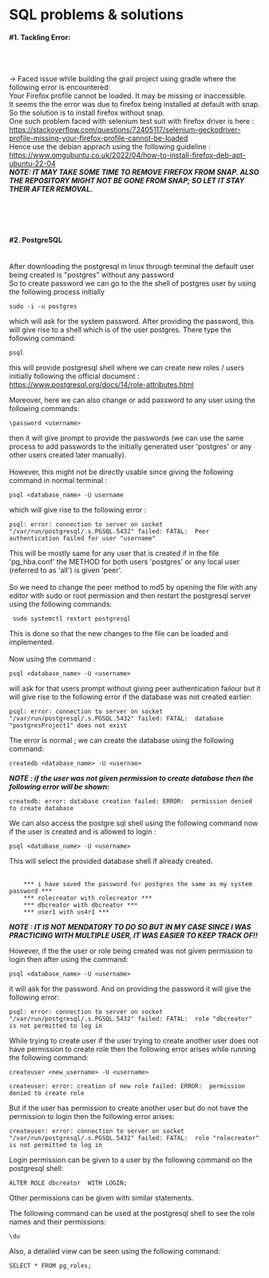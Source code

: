 <h1>SQL problems & solutions</h1>

<h4>#1. Tackling Error:</h4></br></br>

-> Faced issue while building the grail project using gradle where the following error is encountered: </br>
Your Firefox profile cannot be loaded. It may be missing or inaccessible. </br>
It seems the the error was due to firefox being installed at default with snap. So the solution is to install firefox without snap. </br>
One such problem faced with selenium test suit with firefox driver is here : https://stackoverflow.com/questions/72405117/selenium-geckodriver-profile-missing-your-firefox-profile-cannot-be-loaded </br>
Hence use the debian apprach using the following guideline : https://www.omgubuntu.co.uk/2022/04/how-to-install-firefox-deb-apt-ubuntu-22-04 </br>
***NOTE: IT MAY TAKE SOME TIME TO REMOVE FIREFOX FROM SNAP. ALSO THE REPOSITORY MIGHT NOT BE GONE FROM SNAP; SO LET IT STAY THEIR AFTER REMOVAL.*** </br>



</br></br></br>


<h4>#2. PostgreSQL </h4> </br>
After downloading the postgresql in linux through terminal the default user being created is "postgres" without any password </br>
So to create password we can go to the the shell of postgres user by using the following process initially</br>

```
sudo -i -u postgres
```

which will ask for the system password. After providing the password, this will give rise to a shell which is of the user postgres. There type the following command:

```
psql
```

this will provide postgresql shell where we can create new roles / users initially following the official document : https://www.postgresql.org/docs/14/role-attributes.html </br>

Moreover, here we can also change or add password to any user using the following commands:

```
\password <username>
```

then it will give prompt to provide the passwords (we can use the same process to add passwords to the initially generated user 'postgres' or any other users created later manually). </br></br>
However, this might not be directly usable since giving the following command in normal terminal : 

```
psql <database_name> -U username
```

which will give rise to the following error : 
```
psql: error: connection to server on socket "/var/run/postgresql/.s.PGSQL.5432" failed: FATAL:  Peer authentication failed for user "username"
```

This will be mostly same for any user that is created if in the file 'pg_hba.conf' the METHOD for both users 'postgres' or any local user (referred to as 'all') is given 'peer'. </br></br>
So we need to change the peer method to md5 by opening the file with any editor with sudo or root permission and then restart the postgresql server using the following commands:

```
 sudo systemctl restart postgresql
```

This is done so that the new changes to the file can be loaded and implemented. </br></br>
Now using the command : 
```
psql <database_name> -U <username>
```

will ask for that users prompt without giving peer authentication failour but it will give rise to the following error if the database was not created earlier:

```
psql: error: connection to server on socket "/var/run/postgresql/.s.PGSQL.5432" failed: FATAL:  database "postgresProject1" does not exist
```

The error is normal ; we can create the database using the following command: 

```
createdb <database_name> -U <usernae>
```
***NOTE : if the user was not given permission to create database then the following error will be shown:***

```
createdb: error: database creation failed: ERROR:  permission denied to create database
```

 		
 We can also access the postgre sql shell using the following command now if the user is created and is allowed to login :
 
 ```
 psql <database_name> -U <username>
 ```
 
 This will select the provided database shell if already created. </br></br>
 		
 		*** i have saved the password for postgres the same as my system password ***
 		*** rolecreator with rolecreator ***
 		*** dbcreator with dbcreator ***
 		*** user1 with us4r1 ***
***NOTE : IT IS NOT MENDATORY TO DO SO BUT IN MY CASE SINCE I WAS PRACTICING WITH MULTIPLE USER, IT WAS EASIER TO KEEP TRACK OF!!</br>***
 		
 		
However, if the the user or role being created was not given permission to login then after using the command:
```
psql <database_name> -U <username>
```
it will ask for the password. And on providing the password it will give the following error:
```
psql: error: connection to server on socket "/var/run/postgresql/.s.PGSQL.5432" failed: FATAL:  role "dbcreator" is not permitted to log in
```
 
While trying to create user if the user trying to create another user does not have permission to create role then the following error arises while running the following command:
```
createuser <new_username> -U <username>
 
createuser: error: creation of new role failed: ERROR:  permission denied to create role
```
But if the user has permission to create another user but do not have the permission to login then the following error arises:
```
createuser: error: connection to server on socket "/var/run/postgresql/.s.PGSQL.5432" failed: FATAL:  role "rolecreator" is not permitted to log in
```
 			
Login permission can be given to a user by the following command on the postgresql shell:
```
ALTER ROLE dbcreator  WITH LOGIN;
```
Other permissions can be given with similar statements. </br>
 		
The following command can be used at the postgresql shell to see the role names and their permissions:
```
\du
```
Also, a detailed view can be seen using the following command:
```
SELECT * FROM pg_roles;
```

 		
